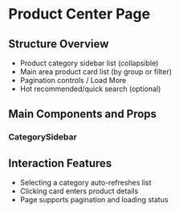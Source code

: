 # Product Center Page

## Structure Overview
- Product category sidebar list (collapsible)
- Main area product card list (by group or filter)
- Pagination controls / Load More
- Hot recommended/quick search (optional)

## Main Components and Props
### CategorySidebar

## Interaction Features
- Selecting a category auto-refreshes list
- Clicking card enters product details
- Page supports pagination and loading status
